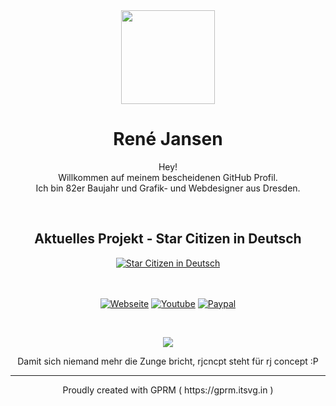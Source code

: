 <div align="center"><img width="150" src="https://i.imgur.com/gwYNDTY.png"/>
<h1 align="center">René Jansen</h1>
<p align="center">Hey!<br/>
  Willkommen auf meinem bescheidenen GitHub Profil.<br/>Ich bin 82er Baujahr und Grafik- und Webdesigner aus Dresden.</p><br/>
  
  ## Aktuelles Projekt - Star Citizen in Deutsch
  
  <a href="https://github.com/rjcncpt/StarCitizen-Deutsch-INI"><img src="https://i.imgur.com/a3oae9m.jpeg" alt="Star Citizen in Deutsch" /></a>

  <br/><br/>
  <a href="https://www.fwkart.de/star-citizen-free-fly-kostenlos-testen-spielen/" target="_blank"><img src="https://img.shields.io/badge/webseite-%23ff008b.svg?&style=for-the-badge&logo=internetexplorer&logoColor=white" alt="Webseite" /></a>  <a href="https://www.youtube.com/@fatcatgg" target="_blank"><img src="https://img.shields.io/badge/youtube-%23EE4831.svg?&style=for-the-badge&logo=youtube&logoColor=white" alt="Youtube" /></a>  <a href="https://paypal.me/fwkart" target="_blank"><img src="https://img.shields.io/badge/donate%20paypal-%23007ec6.svg?&style=for-the-badge&logo=paypal&logoColor=white" alt="Paypal" /></a>
</div>
<br/>

<div align="center">
  
![](https://github-readme-streak-stats.herokuapp.com/?user=rjcncpt&theme=synthwave&hide_border=true)
<p align="center">Damit sich niemand mehr die Zunge bricht, rjcncpt steht für rj concept :P</p>
</div>

----
<div align="center">Proudly created with GPRM ( https://gprm.itsvg.in )</div>
